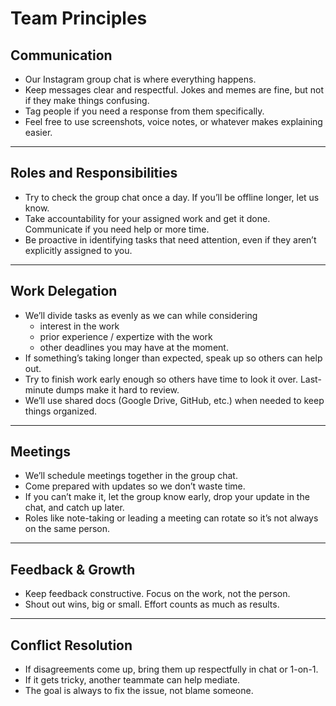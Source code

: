 # Team Principles

## Communication

-   Our Instagram group chat is where everything happens.
-   Keep messages clear and respectful. Jokes and memes are fine, but not if they make things confusing.
-   Tag people if you need a response from them specifically.
-   Feel free to use screenshots, voice notes, or whatever makes explaining easier.

---

## Roles and Responsibilities

-   Try to check the group chat once a day. If you’ll be offline longer, let us know.
-   Take accountability for your assigned work and get it done. Communicate if you need help or more time.
-   Be proactive in identifying tasks that need attention, even if they aren’t explicitly assigned to you.

---

## Work Delegation

-   We’ll divide tasks as evenly as we can while considering
    -   interest in the work
    -   prior experience / expertize with the work
    -   other deadlines you may have at the moment.
-   If something’s taking longer than expected, speak up so others can help out.
-   Try to finish work early enough so others have time to look it over. Last-minute dumps make it hard to review.
-   We’ll use shared docs (Google Drive, GitHub, etc.) when needed to keep things organized.

---

## Meetings

-   We’ll schedule meetings together in the group chat.
-   Come prepared with updates so we don’t waste time.
-   If you can’t make it, let the group know early, drop your update in the chat, and catch up later.
-   Roles like note-taking or leading a meeting can rotate so it’s not always on the same person.

---

## Feedback & Growth

-   Keep feedback constructive. Focus on the work, not the person.
-   Shout out wins, big or small. Effort counts as much as results.

---

## Conflict Resolution

-   If disagreements come up, bring them up respectfully in chat or 1-on-1.
-   If it gets tricky, another teammate can help mediate.
-   The goal is always to fix the issue, not blame someone.
